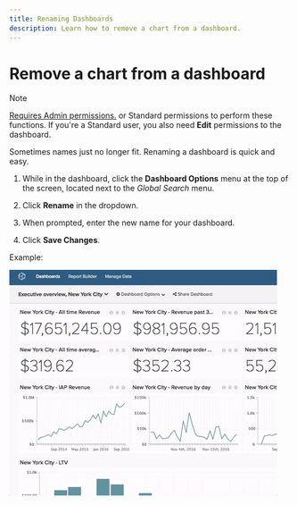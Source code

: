 ```yaml
---
title: Renaming Dashboards
description: Learn how to remove a chart from a dashboard.
---
```

# Remove a chart from a dashboard

>[!NOTE]
>
>[Requires Admin permissions.](../../administrator/user-management/user-management.md) or Standard permissions to perform these functions. If you're a Standard user, you also need **Edit** permissions to the dashboard.

Sometimes names just no longer fit. Renaming a dashboard is quick and easy.

1. While in the dashboard, click the **Dashboard Options** menu at the top of the screen, located next to the _Global Search_ menu.

1. Click **Rename** in the dropdown.

1. When prompted, enter the new name for your dashboard.

1. Click **Save Changes**.

Example:

![rename dashboard](../../assets/Nov-23-2016_15-53-57.gif)
